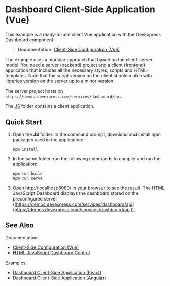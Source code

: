 # Dashboard Client-Side Application (Vue)

This example is a ready-to-use client Vue application with the DevExpress Dashboard component.

> **Documentation**: [Client-Side Configuration (Vue)](https://docs.devexpress.com/Dashboard/401150)

The example uses a modular approach that based on the client-server model. You need a server (backend) project and a client (frontend) application that includes all the necessary styles, scripts and HTML-templates. Note that the script version on the client should match with libraries version on the server up to a minor version.

The server project hosts on ```https://demos.devexpress.com/services/dashboard/api```.

The [JS](JS) folder contains a client application.

## Quick Start

1. Open the **JS** folder. In the command prompt, download and install npm packages used in the application:

    ```
    npm install
    ```

2. In the same folder, run the following commands to compile and run the application:

    ```bash
    npm run build
    npm run serve
    ```

3. Open [http://localhost:8080/](http://localhost:8080/) in your browser to see the result. The HTML JavaScript Dashboard displays the dashboard stored on the preconfigured server ([https://demos.devexpress.com/services/dashboard/api](https://demos.devexpress.com/services/dashboard/api)).

## See Also
Documentation:

- [Client-Side Configuration (Vue)](https://docs.devexpress.com/Dashboard/401150)
- [HTML JavaScript Dashboard Control](https://docs.devexpress.com/Dashboard/119108/)

Examples:
- [Dashboard Client-Side Application (React)](https://github.com/DevExpress-Examples/dashboard-react-app)
- [Dashboard Client-Side Application (Angular)](https://github.com/DevExpress-Examples/dashboard-angular-app)
